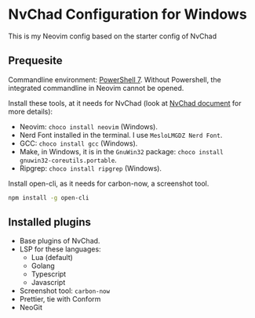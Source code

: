 # NvChad Configuration for Windows

This is my Neovim config based on the starter config of NvChad

## Prequesite

Commandline environment: [PowerShell 7](https://learn.microsoft.com/en-us/powershell/scripting/install/installing-powershell-on-windows). Without Powershell, the integrated commandline in Neovim cannot be opened.

Install these tools, at it needs for NvChad (look at [NvChad document](https://nvchad.com/docs/quickstart/install) for more details):

- Neovim: `choco install neovim` (Windows).
- Nerd Font installed in the terminal. I use `MesloLMGDZ Nerd Font`.
- GCC: `choco install gcc` (Windows).
- Make, in Windows, it is in the `GnuWin32` package: `choco install gnuwin32-coreutils.portable`.
- Ripgrep: `choco install ripgrep` (Windows).

Install open-cli, as it needs for carbon-now, a screenshot tool.

```bash
npm install -g open-cli
```

## Installed plugins

- Base plugins of NvChad.
- LSP for these languages:
  - Lua (default)
  - Golang
  - Typescript
  - Javascript
- Screenshot tool: `carbon-now`
- Prettier, tie with Conform
- NeoGit
